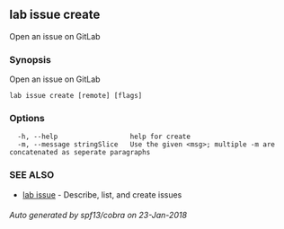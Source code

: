 ## lab issue create

Open an issue on GitLab

### Synopsis


Open an issue on GitLab

```
lab issue create [remote] [flags]
```

### Options

```
  -h, --help                  help for create
  -m, --message stringSlice   Use the given <msg>; multiple -m are concatenated as seperate paragraphs
```

### SEE ALSO
* [lab issue](lab_issue.md)	 - Describe, list, and create issues

###### Auto generated by spf13/cobra on 23-Jan-2018
